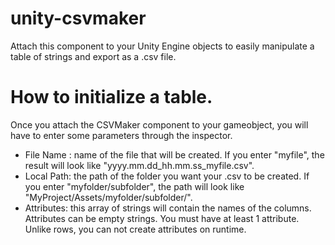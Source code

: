 # unity-csvmaker
Attach this component to your Unity Engine objects to easily manipulate a table of strings and export as a .csv file.

# How to initialize a table.
Once you attach the CSVMaker component to your gameobject, you will have to enter some parameters through the inspector.
- File Name : name of the file that will be created. If you enter "myfile", the result will look like "yyyy.mm.dd_hh.mm.ss_myfile.csv".
- Local Path: the path of the folder you want your .csv to be created. If you enter "myfolder/subfolder", the path will look like "MyProject/Assets/myfolder/subfolder/".
- Attributes: this array of strings will contain the names of the columns. Attributes can be empty strings. You must have at least 1 attribute. Unlike rows, you can not create attributes on runtime.
